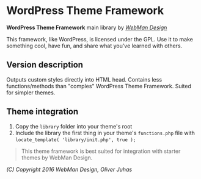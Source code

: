 # WordPress Theme Framework

**WordPress Theme Framework** main library by [*WebMan Design*](http://www.webmandesign.eu)

This framework, like WordPress, is licensed under the GPL.
Use it to make something cool, have fun, and share what you've learned with others.

## Version description

Outputs custom styles directly into HTML head. Contains less functions/methods than "comples" WordPress Theme Framework. Suited for simpler themes.

## Theme integration

1. Copy the `library` folder into your theme's root
2. Include the library the first thing in your theme's `functions.php` file with `locate_template( 'library/init.php', true );`

> This theme framework is best suited for integration with starter themes by WebMan Design.

*(C) Copyright 2016 WebMan Design, Oliver Juhas*